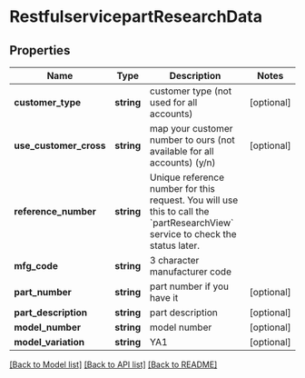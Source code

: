 # RestfulservicepartResearchData

## Properties
Name | Type | Description | Notes
------------ | ------------- | ------------- | -------------
**customer_type** | **string** | customer type (not used for all accounts) | [optional] 
**use_customer_cross** | **string** | map your customer number to ours (not available for all accounts) (y/n) | [optional] 
**reference_number** | **string** | Unique reference number for this request. You will use this to call the &#x60;partResearchView&#x60; service to check the status later. | 
**mfg_code** | **string** | 3 character manufacturer code | 
**part_number** | **string** | part number if you have it | [optional] 
**part_description** | **string** | part description | [optional] 
**model_number** | **string** | model number | [optional] 
**model_variation** | **string** | YA1 | [optional] 

[[Back to Model list]](../../README.md#documentation-for-models) [[Back to API list]](../../README.md#documentation-for-api-endpoints) [[Back to README]](../../README.md)

